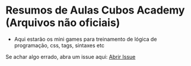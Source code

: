 # Resumos de Aulas Cubos Academy (Arquivos não oficiais)

* Aqui estarão os mini games para treinamento de lógica de programação, css, tags, sintaxes etc

Se achar algo errado, abra um issue aqui: [Abrir Issue](https://github.com/GiuZambot/resumos-aulas-cubos-academy/issues/new)